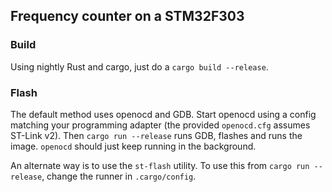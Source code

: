 ## Frequency counter on a STM32F303

### Build

Using nightly Rust and cargo, just do a `cargo build --release`.

### Flash

The default method uses openocd and GDB.  Start openocd using a config
matching your programming adapter (the provided `openocd.cfg` assumes
ST-Link v2).  Then `cargo run --release` runs GDB, flashes and runs the
image.  `openocd` should just keep running in the background.

An alternate way is to use the `st-flash` utility.  To use this from
`cargo run --release`, change the runner in `.cargo/config`.
